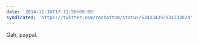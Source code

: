 ```yaml
---
date: '2014-11-16T17:11:55+00:00'
syndicated: 'https://twitter.com/roobottom/status/534034392134733824'
---
```

Gah, paypal.
